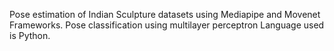 Pose estimation of Indian Sculpture datasets using Mediapipe and Movenet Frameworks.
Pose classification using multilayer perceptron
Language used is Python.
